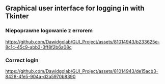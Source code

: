 ## Graphical user interface for logging in with Tkinter

### Niepoprawne logowanie z errorem
https://github.com/Dawidgolab/GUI_Project/assets/81014943/b233625e-8c1c-45c9-abb3-3ff8f2b6a08c

### Correct login
https://github.com/Dawidgolab/GUI_Project/assets/81014943/de15acb3-8428-4fe5-904a-d2a5970b8390

